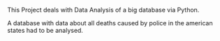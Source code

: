This Project deals with Data Analysis of a big database via Python.

A database with data about all deaths caused by police in the american states had to be analysed.
